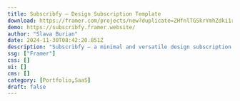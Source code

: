 ```yaml
---
title: Subscribfy — Design Subscription Template
download: https://framer.com/projects/new?duplicate=ZHfnlTGSkrYmhZdki1ru&duplicateType=siteTemplate
demo: https://subscribfy.framer.website/
author: "Slava Burian"
date: 2024-11-30T08:42:20.851Z
description: "Subscribfy – a minimal and versatile design subscription service template tailored for creative professionals and agencies. This template streamlines the process of offering high-quality design services on a subscription basis."
ssg: ["Framer"]
css: []
ui: []
cms: []
category: [Portfolio,SaaS]
draft: false
---
```


